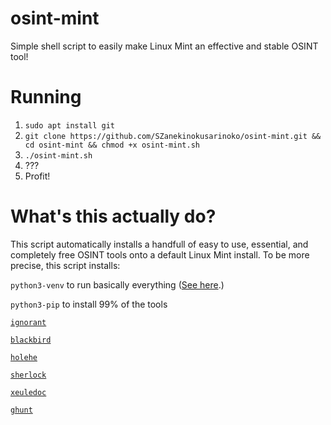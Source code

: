 # osint-mint
Simple shell script to easily make Linux Mint an effective and stable OSINT tool!
# Running
1. `sudo apt install git`
2. `git clone https://github.com/SZanekinokusarinoko/osint-mint.git && cd osint-mint && chmod +x osint-mint.sh`
3. `./osint-mint.sh`
4. ???
5. Profit!
# What's this actually do?
This script automatically installs a handfull of easy to use, essential, and completely free OSINT tools onto a default Linux Mint install. To be more precise, this script installs:

`python3-venv` to run basically everything ([See here](https://forums.linuxmint.com/viewtopic.php?t=430142).)

`python3-pip` to install 99% of the tools

[`ignorant`](https://github.com/megadose/ignorant)

[`blackbird`](https://github.com/p1ngul1n0/blackbird)

[`holehe`](https://github.com/megadose/holehe)

[`sherlock`](https://github.com/sherlock-project/sherlock)

[`xeuledoc`](https://github.com/Malfrats/xeuledoc)

[`ghunt`](https://github.com/mxrch/GHunt)
